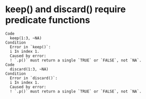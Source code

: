 # keep() and discard() require predicate functions

    Code
      keep(1:3, ~NA)
    Condition
      Error in `keep()`:
      i In index 1.
      Caused by error:
      ! `.p()` must return a single `TRUE` or `FALSE`, not `NA`.
    Code
      discard(1:3, ~NA)
    Condition
      Error in `discard()`:
      i In index 1.
      Caused by error:
      ! `.p()` must return a single `TRUE` or `FALSE`, not `NA`.

